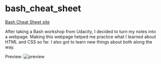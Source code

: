 # bash_cheat_sheet

[Bash Cheat Sheet site](https://briansegs.github.io/bash_cheatsheet/)

After taking a Bash workshop from Udacity, I decided to turn my notes into a webpage.
Making this webpage helped me practice what I learned about HTML and CSS so far. I also got to learn new things about both along the way.

Preview:
![preview](https://github.com/briansegs/bash_cheatsheet/blob/main/preview.JPG?raw=true)
